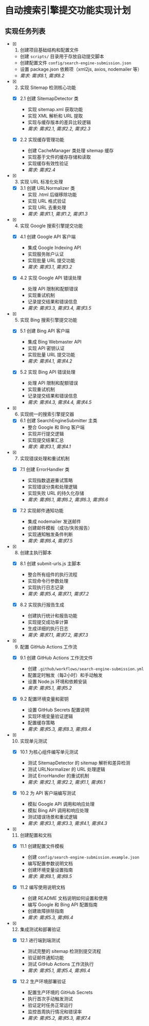 # 自动搜索引擎提交功能实现计划

## 实现任务列表

- [x] 1. 创建项目基础结构和配置文件
  - 创建 `scripts/` 目录用于存放自动提交脚本
  - 创建配置文件 `config/search-engine-submission.json`
  - 设置 package.json 依赖项（xml2js, axios, nodemailer 等）
  - _需求: 需求8.1, 需求8.2_

- [x] 2. 实现 Sitemap 检测核心功能
  - [x] 2.1 创建 SitemapDetector 类
    - 实现 sitemap.xml 获取功能
    - 实现 XML 解析和 URL 提取
    - 实现与缓存版本的差异比较逻辑
    - _需求: 需求2.1, 需求2.2, 需求2.3_

  - [x] 2.2 实现缓存管理功能
    - 创建 CacheManager 类处理 sitemap 缓存
    - 实现基于文件的缓存存储和读取
    - 实现缓存有效性验证
    - _需求: 需求2.4_

- [x] 3. 实现 URL 标准化处理
  - [x] 3.1 创建 URLNormalizer 类
    - 实现 .html 后缀移除功能
    - 实现 URL 格式验证
    - 实现 URL 去重处理
    - _需求: 需求1.1, 需求1.2, 需求1.3_

- [x] 4. 实现 Google 搜索引擎提交功能
  - [x] 4.1 创建 Google API 客户端
    - 集成 Google Indexing API
    - 实现服务账户认证
    - 实现批量 URL 提交功能
    - _需求: 需求3.1, 需求3.2_

  - [x] 4.2 实现 Google API 错误处理
    - 处理 API 限制和配额错误
    - 实现重试机制
    - 记录提交结果和错误信息
    - _需求: 需求3.3, 需求3.4, 需求3.5_

- [x] 5. 实现 Bing 搜索引擎提交功能
  - [x] 5.1 创建 Bing API 客户端
    - 集成 Bing Webmaster API
    - 实现 API 密钥认证
    - 实现批量 URL 提交功能
    - _需求: 需求4.1, 需求4.2_

  - [x] 5.2 实现 Bing API 错误处理
    - 处理 API 限制和配额错误
    - 实现重试机制
    - 记录提交结果和错误信息
    - _需求: 需求4.3, 需求4.4, 需求4.5_

- [x] 6. 实现统一的搜索引擎提交器
  - [x] 6.1 创建 SearchEngineSubmitter 主类
    - 整合 Google 和 Bing 客户端
    - 实现并行提交逻辑
    - 实现提交结果汇总
    - _需求: 需求3.1, 需求4.1_

- [x] 7. 实现错误处理和重试机制
  - [x] 7.1 创建 ErrorHandler 类
    - 实现指数退避重试策略
    - 实现错误分类和处理逻辑
    - 实现失败 URL 的持久化存储
    - _需求: 需求6.1, 需求6.2, 需求6.3, 需求6.6_

  - [x] 7.2 实现邮件通知功能
    - 集成 nodemailer 发送邮件
    - 创建邮件模板（成功/失败报告）
    - 实现通知触发条件判断
    - _需求: 需求6.4, 需求7.5_

- [x] 8. 创建主执行脚本
  - [x] 8.1 创建 submit-urls.js 主脚本
    - 整合所有组件的执行流程
    - 实现命令行参数处理
    - 实现执行日志记录
    - _需求: 需求5.4, 需求7.1, 需求7.2_

  - [x] 8.2 实现执行报告生成
    - 创建执行统计和报告功能
    - 实现提交成功率计算
    - 生成详细的执行日志
    - _需求: 需求7.1, 需求7.2, 需求7.3_

- [x] 9. 配置 GitHub Actions 工作流
  - [x] 9.1 创建 GitHub Actions 工作流文件
    - 创建 `.github/workflows/search-engine-submission.yml`
    - 配置定时触发（每2小时）和手动触发
    - 设置 Node.js 环境和依赖安装
    - _需求: 需求5.1, 需求5.2_

  - [x] 9.2 配置环境变量和密钥
    - 设置 GitHub Secrets 配置说明
    - 实现环境变量验证逻辑
    - 配置缓存策略
    - _需求: 需求5.3, 需求8.3, 需求8.4_

- [x] 10. 实现单元测试
  - [x] 10.1 为核心组件编写单元测试
    - 测试 SitemapDetector 的 sitemap 解析和差异检测
    - 测试 URLNormalizer 的 URL 处理逻辑
    - 测试 ErrorHandler 的重试机制
    - _需求: 需求2.1, 需求2.2, 需求1.1, 需求6.1_

  - [x] 10.2 为 API 客户端编写测试
    - 模拟 Google API 调用和响应处理
    - 模拟 Bing API 调用和响应处理
    - 测试错误场景和重试逻辑
    - _需求: 需求3.1, 需求3.3, 需求4.1, 需求4.3_

- [x] 11. 创建配置和文档
  - [x] 11.1 创建配置文件模板
    - 创建 `config/search-engine-submission.example.json`
    - 编写配置参数说明文档
    - 创建环境变量设置指南
    - _需求: 需求8.1, 需求8.5_

  - [x] 11.2 编写使用说明文档
    - 创建 README 文档说明如何设置和使用
    - 编写 Google 和 Bing API 配置指南
    - 创建故障排除指南
    - _需求: 需求5.3, 需求6.4_

- [x] 12. 集成测试和部署验证
  - [x] 12.1 进行端到端测试
    - 测试完整的 sitemap 检测到提交流程
    - 验证邮件通知功能
    - 测试 GitHub Actions 工作流执行
    - _需求: 需求5.1, 需求5.4, 需求6.4_

  - [x] 12.2 生产环境部署验证
    - 配置生产环境的 GitHub Secrets
    - 执行首次手动触发测试
    - 验证定时任务正常运行
    - 监控首周执行情况和错误率
    - _需求: 需求5.2, 需求5.3, 需求7.4_